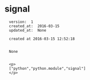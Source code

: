
  # signal

      version:  1
      created_at:  2016-03-15
      updated_at:  None

      created at 2016-03-15 12:52:18 


      None


      <p>
      ["python","python.module","signal"]
      </p>

  